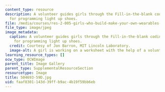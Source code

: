 ```yaml
---
content_type: resource
description: A volunteer guides girls through the Fill-in-the-blank coding activity
  for programming light up shoes.
file: /media/courses/res-2-005-girls-who-build-make-your-own-wearables-workshop-spring-2015/faaf8301143d39ffb9ac4b19f59bb6eb_504693-59D.jpg
file_type: image/jpeg
image_metadata:
  caption: A volunteer guides girls through the Fill-in-the-blank coding activity
    for programming light up shoes.
  credit: Courtesy of Jon Barron, MIT Lincoln Laboratory.
  image-alt: A girl is working on a worksheet with the help of a volunteer.
learning_resource_types: []
ocw_type: OCWImage
parent_title: Image Gallery
parent_type: SupplementalResourceSection
resourcetype: Image
title: 504693-59D.jpg
uid: faaf8301-143d-39ff-b9ac-4b19f59bb6eb
---
```

